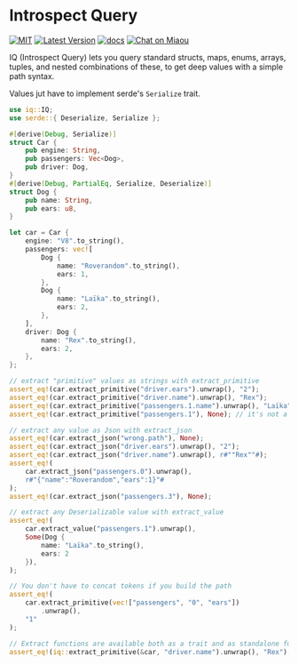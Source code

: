 # Introspect Query

[![MIT][s2]][l2] [![Latest Version][s1]][l1] [![docs][s3]][l3] [![Chat on Miaou][s4]][l4]

[s1]: https://img.shields.io/crates/v/iq.svg
[l1]: https://crates.io/crates/iq

[s2]: https://img.shields.io/badge/license-MIT-blue.svg
[l2]: LICENSE

[s3]: https://docs.rs/iq/badge.svg
[l3]: https://docs.rs/iq/

[s4]: https://miaou.dystroy.org/static/shields/room.svg
[l4]: https://miaou.dystroy.org/3768?rust


IQ (Introspect Query) lets you query standard structs, maps, enums, arrays, tuples, and
nested combinations of these, to get deep values with a simple path syntax.

Values jut have to implement serde's `Serialize` trait.

```rust
use iq::IQ;
use serde::{ Deserialize, Serialize };

#[derive(Debug, Serialize)]
struct Car {
    pub engine: String,
    pub passengers: Vec<Dog>,
    pub driver: Dog,
}
#[derive(Debug, PartialEq, Serialize, Deserialize)]
struct Dog {
    pub name: String,
    pub ears: u8,
}

let car = Car {
    engine: "V8".to_string(),
    passengers: vec![
        Dog {
            name: "Roverandom".to_string(),
            ears: 1,
        },
        Dog {
            name: "Laïka".to_string(),
            ears: 2,
        },
    ],
    driver: Dog {
        name: "Rex".to_string(),
        ears: 2,
    },
};

// extract "primitive" values as strings with extract_primitive
assert_eq!(car.extract_primitive("driver.ears").unwrap(), "2");
assert_eq!(car.extract_primitive("driver.name").unwrap(), "Rex");
assert_eq!(car.extract_primitive("passengers.1.name").unwrap(), "Laïka");
assert_eq!(car.extract_primitive("passengers.1"), None); // it's not a primitive

// extract any value as Json with extract_json
assert_eq!(car.extract_json("wrong.path"), None);
assert_eq!(car.extract_json("driver.ears").unwrap(), "2");
assert_eq!(car.extract_json("driver.name").unwrap(), r#""Rex""#);
assert_eq!(
    car.extract_json("passengers.0").unwrap(),
    r#"{"name":"Roverandom","ears":1}"#
);
assert_eq!(car.extract_json("passengers.3"), None);

// extract any Deserializable value with extract_value
assert_eq!(
    car.extract_value("passengers.1").unwrap(),
    Some(Dog {
        name: "Laïka".to_string(),
        ears: 2
    }),
);

// You don't have to concat tokens if you build the path
assert_eq!(
    car.extract_primitive(vec!["passengers", "0", "ears"])
        .unwrap(),
    "1"
);

// Extract functions are available both as a trait and as standalone functions.
assert_eq!(iq::extract_primitive(&car, "driver.name").unwrap(), "Rex");
```


